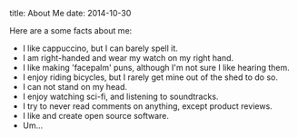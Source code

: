 title: About Me
date: 2014-10-30

Here are a some facts about me:

- I like cappuccino, but I can barely spell it.
- I am right-handed and wear my watch on my right hand.
- I like making 'facepalm' puns, although I'm not sure I like hearing them.
- I enjoy riding bicycles, but I rarely get mine out of the shed to do so.
- I can not stand on my head.
- I enjoy watching sci-fi, and listening to soundtracks.
- I try to never read comments on anything, except product reviews.
- I like and create open source software.
- Um...
